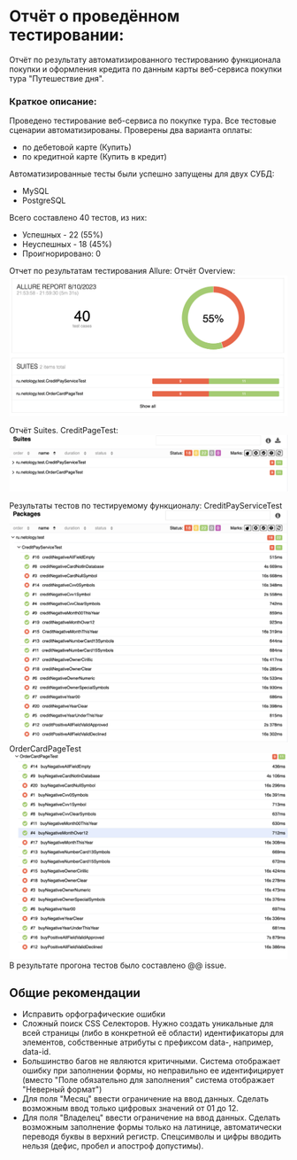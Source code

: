 # Отчёт о проведённом тестировании:

Отчёт по результату автоматизированного тестированию функционала покупки и оформления кредита по данным карты веб-сервиса покупки тура
"Путешествие дня".

### Краткое описание:
Проведено тестирование веб-сервиса по покупке тура. Все тестовые сценарии автоматизированы. Проверены два варианта оплаты:
- по дебетовой карте (Купить)
- по кредитной карте (Купить в кредит)

Автоматизированные тесты были успешно запущены для двух СУБД:
- MySQL
- PostgreSQL

Всего составлено 40 тестов, из них:
- Успешных - 22 (55%)
- Неуспешных - 18 (45%)
- Проигнорировано: 0

Отчет по результатам тестирования Allure:
Отчёт Overview:
![](pic/1.jpg)

Отчёт Suites. CreditPageTest:
![](pic/2.jpg)

Результаты тестов по тестируемому функционалу:
CreditPayServiceTest
![](pic/6.jpg)
OrderCardPageTest
![](pic/7.jpg)
В результате прогона тестов было составлено @@ issue.

## Общие рекомендации

* Исправить орфографические ошибки
* Сложный поиск CSS Селекторов. Нужно создать уникальные для всей страницы (либо в конкретной её области) идентификаторы для элементов, собственные атрибуты с префиксом data-, например, data-id.
* Большинство багов не являются критичными. Система отображает ошибку при заполнении формы, но неправильно ее идентифицирует (вместо "Поле обязательно для заполнения" система отображает "Неверный формат")
* Для поля "Месяц" ввести ограничение на ввод данных. Сделать возможным ввод только цифровых значений от 01 до 12.
* Для поля "Владелец" ввести ограничение на ввод данных. Сделать возможным заполнение формы только на латинице, автоматически переводя буквы в верхний регистр. Спецсимволы и цифры вводить нельзя (дефис, пробел и апостроф допустимы).